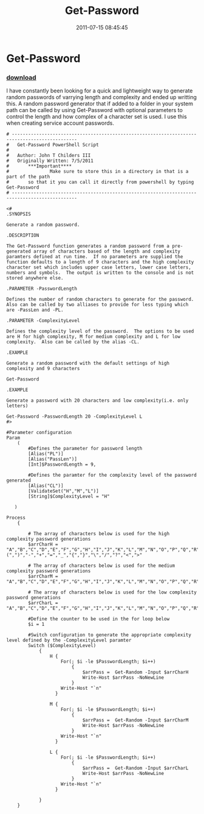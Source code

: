 ﻿---
pid:            2793
parent:         0
children:       
poster:         John Childers
title:          Get-Password
date:           2011-07-15 08:45:45
description:    I have constantly been looking for a quick and lightweight way to generate random passwords of varrying length and complexity and ended up writting this.  A random password generator that if added to a folder in your system path can be called by using Get-Password with optional parameters to control the length and how complex of a character set is used.  I use this when creating service account passwords.
format:         posh
---

# Get-Password

### [download](2793.ps1)  

I have constantly been looking for a quick and lightweight way to generate random passwords of varrying length and complexity and ended up writting this.  A random password generator that if added to a folder in your system path can be called by using Get-Password with optional parameters to control the length and how complex of a character set is used.  I use this when creating service account passwords.

```posh
# ----------------------------------------------------------------------------------------------
# 	Get-Password PowerShell Script
#	
#	Author: John T Childers III
#	Originally Written: 7/5/2011
#		***Important****  
#       		Make sure to store this in a directory in that is a part of the path
#		so that it you can call it directly from powershell by typing Get-Password
# ----------------------------------------------------------------------------------------------

<#
.SYNOPSIS

Generate a random password.

.DESCRIPTION

The Get-Password function generates a random password from a pre-generated array of characters based of the length and complexity paramters defined at run time.  If no parameters are supplied the function defaults to a length of 9 characters and the high complexity character set which includes upper case letters, lower case letters, numbers and symbols.  The output is written to the console and is not stored anywhere else.

.PARAMETER -PasswordLength

Defines the number of random characters to generate for the password.  Also can be called by two alliases to provide for less typing which are -PassLen and -PL.

.PARAMETER -ComplexityLevel

Defines the complexity level of the password.  The options to be used are H for high complexity, M for medium complexity and L for low complexity.  Also can be called by the alias -CL.

.EXAMPLE

Generate a random password with the default settings of high complexity and 9 characters

Get-Password

.EXAMPLE 

Generate a password with 20 characters and low complexity(i.e. only letters)

Get-Password -PasswordLength 20 -ComplexityLevel L
#>

#Parameter configuration
Param 
	(
        #Defines the parameter for password length
		[Alias("PL")]
		[Alias("PassLen")]
		[Int]$PasswordLength = 9,
		
		#Defines the paramter for the complexity level of the password generated
		[Alias("CL")]
		[ValidateSet("H","M","L")]
		[String]$ComplexityLevel = "H"
			        
   )

Process 
	{
		
		# The array of characters below is used for the high complexity password generations
		$arrCharH = "A","B","C","D","E","F","G","H","I","J","K","L","M","N","O","P","Q","R","S","T","U","V","W","X","Y","Z","a","b","c","d","e","f","g","h","i","j","k","l","m","n","o","p","q","r","s","t","u","v","w","x","y","z","1","2","3","4","5","6","7","8","9","0","!","@","#","$","%","&","^","*","(",")","-","+","=","_","{","}","\","/","?","<",">"
		
		# The array of characters below is used for the medium complexity password generations
		$arrCharM = "A","B","C","D","E","F","G","H","I","J","K","L","M","N","O","P","Q","R","S","T","U","V","W","X","Y","Z","a","b","c","d","e","f","g","h","i","j","k","l","m","n","o","p","q","r","s","t","u","v","w","x","y","z","1","2","3","4","5","6","7","8","9","0"
		
		# The array of characters below is used for the low complexity password generations
		$arrCharL = "A","B","C","D","E","F","G","H","I","J","K","L","M","N","O","P","Q","R","S","T","U","V","W","X","Y","Z","a","b","c","d","e","f","g","h","i","j","k","l","m","n","o","p","q","r","s","t","u","v","w","x","y","z"
		
		#Define the counter to be used in the for loop below
		$i = 1
		
		#Switch configuration to generate the appropriate complexity level defined by the -ComplexityLevel paramter
		Switch ($ComplexityLevel)
			{
				H { 
					For(; $i -le $PasswordLength; $i++)
						{
							$arrPass =  Get-Random -Input $arrCharH
							Write-Host $arrPass -NoNewLine
						}	
					Write-Host "`n"
				  }
				
				M { 
					For(; $i -le $PasswordLength; $i++)
						{
							$arrPass =  Get-Random -Input $arrCharM
							Write-Host $arrPass -NoNewLine
						}	
					Write-Host "`n"
				  }
				
				L { 
					For(; $i -le $PasswordLength; $i++)
						{
							$arrPass =  Get-Random -Input $arrCharL
							Write-Host $arrPass -NoNewLine
						}	
					Write-Host "`n"
				  }
				
			}	
	}
```
